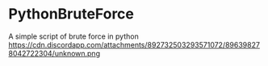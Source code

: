 # PythonBruteForce
A simple script of brute force in python
https://cdn.discordapp.com/attachments/892732503293571072/896398278042722304/unknown.png
